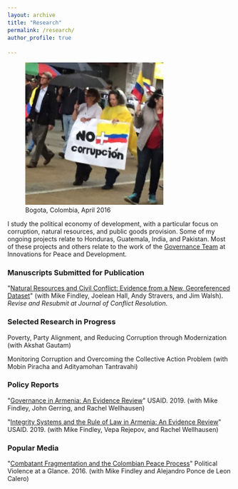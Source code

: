 ```yaml
---
layout: archive
title: "Research"
permalink: /research/
author_profile: true
  
---
```


<figure style="width: 310px" class="align-right">
  <img src="/images/corruption_colombia.jpg" alt="" />
  <figcaption>Bogota, Colombia, April 2016</figcaption>
</figure>


I study the political economy of development, with a particular focus on corruption, natural resources, and public goods provision. Some of my ongoing projects relate to Honduras, Guatemala, India, and Pakistan. Most of these projects and others relate to the work of the [Governance Team](http://www.ipdutexas.org/governance.html) at Innovations for Peace and Development.

### Manuscripts Submitted for Publication

"[Natural Resources and Civil Conflict: Evidence from a New, Georeferenced Dataset](https://mikedenly.com/files/DFHSW_Natural_Resources_Civil_Conflict-Evidence_New_Georeferenced_Dataset_May232019.pdf)" (with Mike Findley, Joelean Hall, Andy Stravers, and Jim Walsh). *Revise and Resubmit at Journal of Conflict Resolution.*

### Selected Research in Progress

Poverty, Party Alignment, and Reducing Corruption through Modernization (with Akshat Gautam)

Monitoring Corruption and Overcoming the Collective Action Problem (with Mobin Piracha and Adityamohan Tantravahi)

### Policy Reports 

"[Governance in Armenia: An Evidence Review](https://pdf.usaid.gov/pdf_docs/PA00TNMG.pdf)" USAID. 2019. (with Mike Findley, John Gerring, and Rachel Wellhausen)

"[Integrity Systems and the Rule of Law in Armenia: An Evidence Review](https://pdf.usaid.gov/pdf_docs/PA00TNMJ.pdf)" USAID. 2019. (with Mike Findley, Vepa Rejepov, and Rachel Wellhausen)

### Popular Media

"[Combatant Fragmentation and the Colombian Peace Process](https://politicalviolenceataglance.org/2016/05/09/spoiler-alert-combatant-fragmentation-and-the-colombian-peace-process/)" Political Violence at a Glance. 2016. (with Mike Findley and Alejandro Ponce de Leon Calero)
